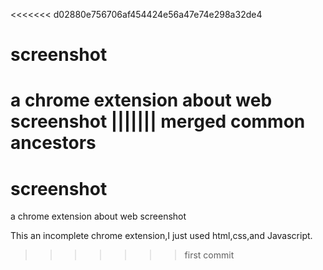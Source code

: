 <<<<<<< d02880e756706af454424e56a47e74e298a32de4
# screenshot
a chrome extension about web screenshot
||||||| merged common ancestors
=======
# screenshot
a chrome extension about web screenshot

This an incomplete chrome extension,I just used html,css,and Javascript.
>>>>>>> first commit
